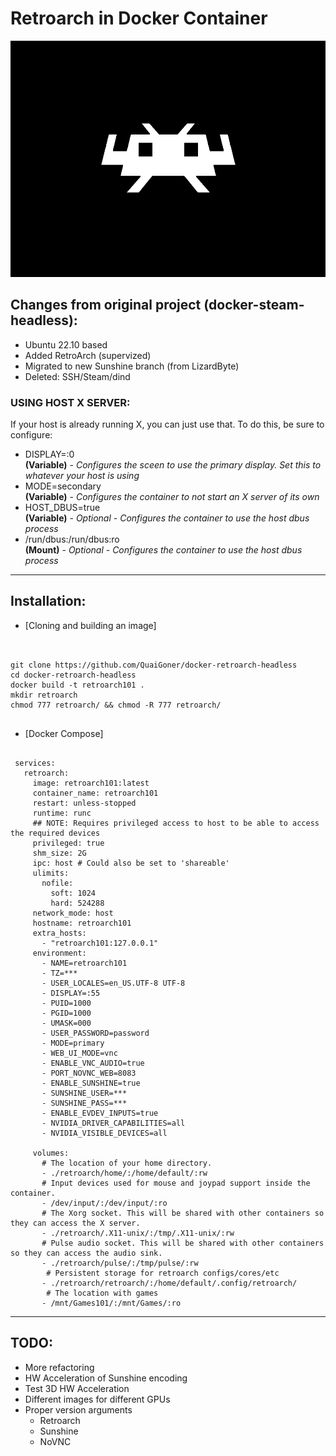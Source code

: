 # Retroarch in Docker Container

![](./overlay/usr/share/backgrounds/retroarch.png)

## Changes from original project (docker-steam-headless):
- Ubuntu 22.10 based
- Added RetroArch (supervized)
- Migrated to new Sunshine branch (from LizardByte)
- Deleted: SSH/Steam/dind

### USING HOST X SERVER:
If your host is already running X, you can just use that. To do this, be sure to configure:
  - DISPLAY=:0    
    **(Variable)** - *Configures the sceen to use the primary display. Set this to whatever your host is using*
  - MODE=secondary    
    **(Variable)** - *Configures the container to not start an X server of its own*
  - HOST_DBUS=true    
    **(Variable)** - *Optional - Configures the container to use the host dbus process*
  - /run/dbus:/run/dbus:ro    
    **(Mount)**  - *Optional - Configures the container to use the host dbus process*


---
## Installation:

- [Cloning and building an image]

```


git clone https://github.com/QuaiGoner/docker-retroarch-headless
cd docker-retroarch-headless
docker build -t retroarch101 .
mkdir retroarch
chmod 777 retroarch/ && chmod -R 777 retroarch/


```

- [Docker Compose]

```

 services:
   retroarch:
     image: retroarch101:latest
     container_name: retroarch101
     restart: unless-stopped
     runtime: runc
     ## NOTE: Requires privileged access to host to be able to access the required devices
     privileged: true
     shm_size: 2G
     ipc: host # Could also be set to 'shareable'
     ulimits:
       nofile:
         soft: 1024
         hard: 524288
     network_mode: host
     hostname: retroarch101
     extra_hosts:
       - "retroarch101:127.0.0.1"
     environment:
       - NAME=retroarch101
       - TZ=***
       - USER_LOCALES=en_US.UTF-8 UTF-8
       - DISPLAY=:55
       - PUID=1000
       - PGID=1000
       - UMASK=000
       - USER_PASSWORD=password
       - MODE=primary
       - WEB_UI_MODE=vnc
       - ENABLE_VNC_AUDIO=true
       - PORT_NOVNC_WEB=8083
       - ENABLE_SUNSHINE=true
       - SUNSHINE_USER=***
       - SUNSHINE_PASS=***
       - ENABLE_EVDEV_INPUTS=true
       - NVIDIA_DRIVER_CAPABILITIES=all
       - NVIDIA_VISIBLE_DEVICES=all
 
     volumes:
       # The location of your home directory.
       - ./retroarch/home/:/home/default/:rw
       # Input devices used for mouse and joypad support inside the container.
       - /dev/input/:/dev/input/:ro
       # The Xorg socket. This will be shared with other containers so they can access the X server.
       - ./retroarch/.X11-unix/:/tmp/.X11-unix/:rw
       # Pulse audio socket. This will be shared with other containers so they can access the audio sink.
       - ./retroarch/pulse/:/tmp/pulse/:rw
        # Persistent storage for retroarch configs/cores/etc
       - ./retroarch/retroarch/:/home/default/.config/retroarch/
        # The location with games
       - /mnt/Games101/:/mnt/Games/:ro 

```

---
## TODO:
- More refactoring
- HW Acceleration of Sunshine encoding
- Test 3D HW Acceleration
- Different images for different GPUs
- Proper version arguments
	- Retroarch
	- Sunshine
	- NoVNC
